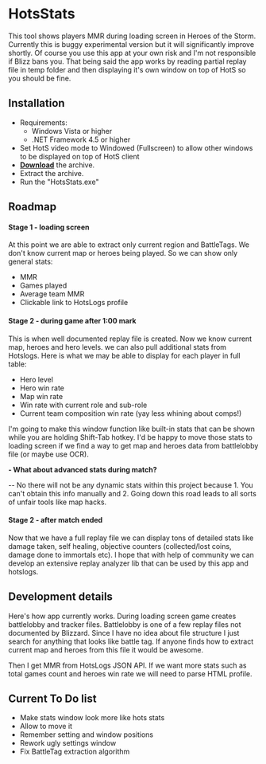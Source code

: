 HotsStats
===========
This tool shows players MMR during loading screen in Heroes of the Storm. Currently this is buggy experimental version but it will significantly improve shortly. Of course you use this app at your own risk and I'm not responsible if Blizz bans you. That being said the app works by reading partial replay file in temp folder and then displaying it's own window on top of HotS so you should be fine.

Installation
---------------------------
- Requirements:
  - Windows Vista or higher
  - .NET Framework 4.5 or higher
- Set HotS video mode to Windowed (Fullscreen) to allow other windows to be displayed on top of HotS client
- [__Download__](https://github.com/Poma/HotsStats/releases) the archive.
- Extract the archive.
- Run the "HotsStats.exe"

Roadmap
--------------------------
#### Stage 1 - loading screen
At this point we are able to extract only current region and BattleTags. We don't know current map or heroes being played. So we can show only general stats:
* MMR
* Games played
* Average team MMR
* Clickable link to HotsLogs profile

#### Stage 2 - during game after 1:00 mark
This is when well documented replay file is created. Now we know current map, heroes and hero levels. we can also pull additional stats from Hotslogs. Here is what we may be able to display for each player in full table:
* Hero level
* Hero win rate
* Map win rate
* Win rate with current role and sub-role
* Current team composition win rate (yay less whining about comps!)

I'm going to make this window function like built-in stats that can be shown while you are holding Shift-Tab hotkey. I'd be happy to move those stats to loading screen if we find a way to get map and heroes data from battlelobby file (or maybe use OCR).

**- What about advanced stats during match?**

-- No there will not be any dynamic stats within this project because 1. You can't obtain this info manually and 2. Going down this road leads to all sorts of unfair tools like map hacks.

#### Stage 2 - after match ended
Now that we have a full replay file we can display tons of detailed stats like damage taken, self healing, objective counters (collected/lost coins, damage done to immortals etc). I hope that with help of community we can develop an extensive replay analyzer lib that can be used by this app and hotslogs.

Development details
------------------
Here's how app currently works. During loading screen game creates battlelobby and tracker files. Battlelobby is one of a few replay files not documented by Blizzard. Since I have no idea about file structure I just search for anything that looks like battle tag. If anyone finds how to extract current map and heroes from this file it would be awesome.

Then I get MMR from HotsLogs JSON API. If we want more stats such as total games count and heroes win rate we will need to parse HTML profile.

Current To Do list
---------------------
* Make stats window look more like hots stats
* Allow to move it
* Remember setting and window positions
* Rework ugly settings window
* Fix BattleTag extraction algorithm
